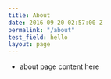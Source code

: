 ```yaml
---
title: About
date: 2016-09-20 02:57:00 Z
permalink: "/about"
test_field: hello
layout: page
---
```


* about page content here